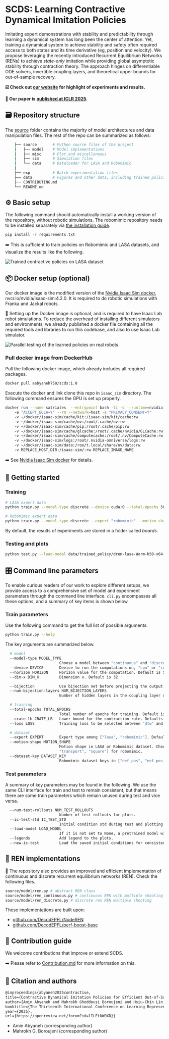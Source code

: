# SCDS: Learning Contractive Dynamical Imitation Policies

Imitating expert demonstrations with stability and predictability through learning a dynamical system has long been the center of attention. Yet, training a dynamical system to achieve stability and safety often required access to both states and its time derivative (eg, position and velocity). We propose leveraging the recently introduced Recurrent Equilibrium Networks (RENs) to achieve *state-only* imitation while providing global asymptotic stability through contraction theory. The approach hinges on differentiable ODE solvers, invertible coupling layers, and theoretical upper bounds for out-of-sample recovery.

**☑️ Check out [our website](https://sites.google.com/view/contractive-dynamical-policies) for highlight of experiments and results.**

**🚀 Our paper is [published at ICLR 2025](https://openreview.net/forum?id=lILEtkWOXD&referrer=%5BAuthor%20Console%5D(%2Fgroup%3Fid%3DICLR.cc%2F2025%2FConference%2FAuthors%23your-submissions)).**

## 🗃 Repository structure

The [source](source/) folder contains the majority of model architectures and data manipulation files. The rest of the repo can be summarized as follows:

```bash
    ├── source       # Python source files of the project
    |   ├── model    # Model implementations
    |   ├── misc     # Plot and miscellaneous
    |   ├── sim      # Simulation files
    |   └── data     # Dataloader for LASA and Robomimic
    |
    ├── exp          # Batch experimentation files
    ├── data         # Figures and other data, including trained policies
    ├── CONTRIBUTING.md
    └── README.md
```


## ⚙️ Basic setup

The following command should automatically install a working version of the repository, without robotic simulations. The robomimic repository needs to be installed separately via [the installation guide](https://robomimic.github.io/docs/introduction/installation.html).

```bash
pip install -r requirements.txt
```

➡️ This is sufficient to train policies on Robomimic and LASA datasets, and visualize the results like the following.

![Trained contractive policies on LASA dataset](data/test_rollouts/scds_lasa_policies.png "Trained contractive policies on LASA dataset")

## 📦 Docker setup (optional)
Our docker image is the modified version of the [Nvidia Isaac Sim docker](https://docs.omniverse.nvidia.com/isaacsim/latest/installation/install_container.html), nvcr.io/nvidia/isaac-sim:4.2.0. It is required to do robotic simulations with Franka and Jackal robots.

📝 Setting up the Docker image is optional, and is required to have Isaac Lab robot simulations.
To reduce the overhead of installing different simulators and environments, we already published a docker file containing all the required tools and libraries to run this codebase, and also to use Isaac Lab simulator.

![Parallel testing of the learned policies on real robots](data/test_rollouts/franka_parallel.png "Parallel testing of the learned policies on real robots")

### Pull docker image from DockerHub

Pull the following docker image, which already includes all required packages.

```bash
docker pull aabyaneh750/scds:1.0
```

Execute the docker and link clone this repo in ```isaac_sim``` directory. The following command ensures the GPU is set up properly.

```bash
docker run --name satriales  --entrypoint bash -ti -d --runtime=nvidia
    -e "ACCEPT_EULA=Y" --rm --network=host -e "PRIVACY_CONSENT=Y"
    -v ~/docker/isaac-sim/cache/kit:/isaac-sim/kit/cache:rw
    -v ~/docker/isaac-sim/cache/ov:/root/.cache/ov:rw
    -v ~/docker/isaac-sim/cache/pip:/root/.cache/pip:rw
    -v ~/docker/isaac-sim/cache/glcache:/root/.cache/nvidia/GLCache:rw
    -v ~/docker/isaac-sim/cache/computecache:/root/.nv/ComputeCache:rw
    -v ~/docker/isaac-sim/logs:/root/.nvidia-omniverse/logs:rw
    -v ~/docker/isaac-sim/data:/roo/t.local/share/ov/data:rw
    -v REPLACE_HOST_DIR:/isaac-sim/:rw REPLACE_IMAGE_NAME
```

➡️ See [Nvidia Isaac Sim docker](https://docs.omniverse.nvidia.com/isaacsim/latest/installation/install_container.html) for details.

## 🚀 Getting started

### Training

```bash
# LASA expert data
python train.py --model-type discrete --device cuda:0 --total-epochs 500 --expert lasa --motion-shape Worm --num-expert-trajectories 1

# Robomimic expert data
python train.py --model-type discrete --expert "robomimic" --motion-shape "lift"  --dim-in 3 --dim-out 3 --device cuda:0  --total-epochs 500 --bijection --num-bijection-layers 8 --crate-lb 12.0  --num-expert-trajectories 1 --horizon 20 --loss dtw
```

By default, the results of experiments are stored in a folder called *boards*.

### Testing and plots

```bash
python test.py --load-model data/trained_policy/dren-lasa-Worm-h50-x64-e15000-b16-cr1.0-e1-s50-a0-t11-0839/best_model.pth
```

## 🎛 Command line parameters

To enable curious readers of our work to explore different setups, we provide access to a comprehensive set of model and experiment parameters through the command line interface. ```cli.py``` encompasses all these options, and a summary of key items is shown below.

### Train parameters

Use the following command to get the full list of possible arguments.

```bash
python train.py --help
```

The key arguments are summarized below.

```bash
  # model
  --model-type MODEL_TYPE
                        Choose a model between "continuous" and "discrete" for the underlying REN.
  --device DEVICE       Device to run the computations on, "cpu" or "cuda:0". Default is "cuda:0" if available, otherwise "cpu".
  --horizon HORIZON     Horizon value for the computation. Default is 50.
  --dim-x DIM_X         Dimension x. Default is 32.

  --bijection           Use bijection net before projecting the output.
  --num-bijection-layers NUM_BIJECTION_LAYERS
                        Number of hidden layers in the coupling layer design and blocks. Default is 2.

  # training
  --total-epochs TOTAL_EPOCHS
                        Total number of epochs for training. Default is 200.
  --crate-lb CRATE_LB   Lower bound for the contraction rate. Defaults to 0.0 for continuous and 1 for discrete.
  --loss LOSS           Training loss to be selected between "dtw" and "mse". Default is "mse".

  # dataset
  --expert EXPERT       Expert type among ["lasa", "robomimic"]. Default is "lasa".
  --motion-shape MOTION_SHAPE
                        Motion shape in LASA or Robomimic dataset. Choose from ["Angle", "CShape", "GShape", "Sine", "Snake", "Worm", etc] for LASA and ["lift", "can",
                        "transport", "square"] for robomimic.
  --dataset-key DATASET_KEY
                        Robomimic dataset keys in ["eef_pos", "eef_pos_ori", "joint_pos", "joint_pos_vel"]
```

### Test parameters

A summary of key parameters may be found in the following. We use the same CLI interface for train and test to remain consistent, but that means there are some train parameters which remain unused during test and vice versa.

```bash
  --num-test-rollouts NUM_TEST_ROLLOUTS
                        Number of test rollouts for plots.
  --ic-test-std IC_TEST_STD
                        Initial condition std during test and plotting phase.
  --load-model LOAD_MODEL
                        If it is not set to None, a pretrained model will be loaded instead of training.
  --legends             Add legend to the plots.
  --new-ic-test         Load the saved initial conditions for consistency with other baselines.
```


## 🚧 REN implementations

📝 The repository also provides an improved and efficient implementation of continuous and discrete recurrent equilibrium networks (REN). Check the following files.

```bash
source/model/ren.py # abstract REN class
source/model/ren_continuous.py # continuous REN with multiple shooting
source/model/ren_discrete.py # discrete ren REN multiple shooting
```

These implementations are built upon:
* [github.com/DecodEPFL/NodeREN](https://github.com/DecodEPFL/NodeREN)
* [github.com/DecodEPFL/perf-boost-base](https://github.com/DecodEPFL/perf-boost-base)


## 🤝 Contribution guide

We welcome contributions that improve or extend SCDS.

➡️ Please refer to [Contribution.md](Contribution.md) for more information on this.

## 📖 Citation and authors

```tex
@inproceedings{abyaneh2025contractive,
title={Contractive Dynamical Imitation Policies for Efficient Out-of-Sample Recovery},
author={Amin Abyaneh and Mahrokh Ghoddousi Boroujeni and Hsiu-Chin Lin and Giancarlo Ferrari-Trecate},
booktitle={The Thirteenth International Conference on Learning Representations},
year={2025},
url={https://openreview.net/forum?id=lILEtkWOXD}}
```
* Amin Abyaneh (corresponding author)
* Mahrokh G. Boroujeni (corresponding author)
